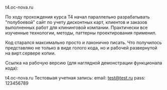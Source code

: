  t4.oc-nova.ru

По ходу прохождения курса Т4 начал параллельно разрабатывать "полубоевой" сайт
по учету дисконтных карт, клиентов и заказов выполненных работ для клининговой компании.
Практически все изученные технологии, методы, паттерны проектирования применил.

Код старался максимально просто и лаконично писать. Что получилось представляю не только в виде голого кода,
 но и рабочей развернутой на вирт.сервере копии.

 Ссылка на рабочую версию (для наглядной демонстрации функционала кода):

 t4.oc-nova.ru
Тестовыая учетная запись:
email: test@test.ru
pass:  123456789
